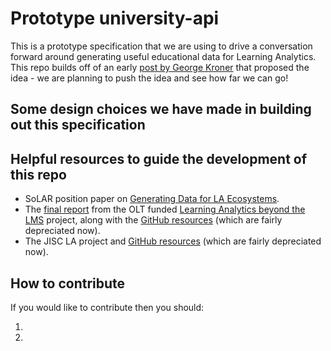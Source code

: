 # Prototype university-api

This is a prototype specification that we are using to drive a conversation forward around generating useful educational data for Learning Analytics. This repo builds off of an early [post by George Kroner](https://edutechnica.com/2015/06/09/flipping-the-model-the-campus-api/) that proposed the idea - we are planning to push the idea and see how far we can go! 

## Some design choices we have made in building out this specification



## Helpful resources to guide the development of this repo

- SoLAR position paper on [Generating Data for LA Ecosystems](https://www.solaresearch.org/wp-content/uploads/2020/09/SoLAR_Position-Paper_2020_09.pdf).
- The [final report]() from the OLT funded [Learning Analytics beyond the LMS]() project, along with the [GitHub resources]() (which are fairly depreciated now).
- The JISC LA project and [GitHub resources]() (which are fairly depreciated now).


## How to contribute

If you would like to contribute then you should:

1. 
1. 